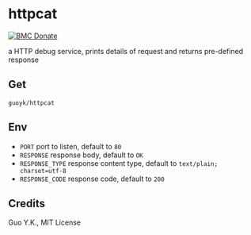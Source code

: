 # httpcat

[![BMC Donate](https://img.shields.io/badge/BMC-Donate-orange)](https://www.buymeacoffee.com/vFa5wfRq6)

a HTTP debug service, prints details of request and returns pre-defined response

## Get

`guoyk/httpcat`

## Env

* `PORT` port to listen, default to `80`
* `RESPONSE` response body, default to `OK`
* `RESPONSE_TYPE` response content type, default to `text/plain; charset=utf-8`
* `RESPONSE_CODE` response code, default to `200`

## Credits

Guo Y.K., MIT License
